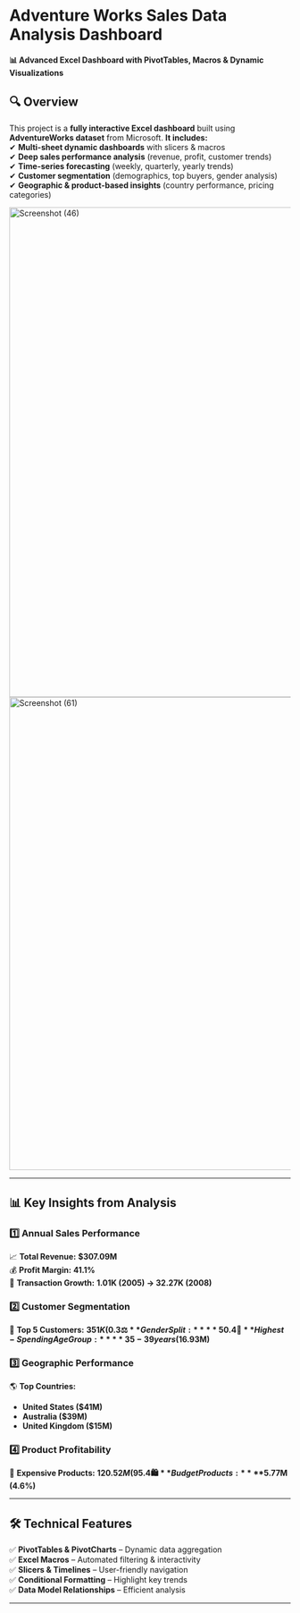 # **Adventure Works Sales Data Analysis Dashboard**  
**📊 Advanced Excel Dashboard with PivotTables, Macros & Dynamic Visualizations**  

## **🔍 Overview**  
This project is a **fully interactive Excel dashboard** built using **AdventureWorks dataset** from Microsoft.
**It includes:**  
✔ **Multi-sheet dynamic dashboards** with slicers & macros  
✔ **Deep sales performance analysis** (revenue, profit, customer trends)  
✔ **Time-series forecasting** (weekly, quarterly, yearly trends)  
✔ **Customer segmentation** (demographics, top buyers, gender analysis)  
✔ **Geographic & product-based insights** (country performance, pricing categories)  

<img width="1517" height="876" alt="Screenshot (46)" src="https://github.com/user-attachments/assets/5c543a29-9f05-4d8f-bce6-dff9c2696970" />

<img width="1664" height="846" alt="Screenshot (61)" src="https://github.com/user-attachments/assets/441226e5-d478-4e37-b7eb-0917bfe9a797" />


---

## **📊 Key Insights from Analysis**  

### **1️⃣ Annual Sales Performance**  
📈 **Total Revenue:** **$307.09M**  
💰 **Profit Margin:** **41.1%**  
🛒 **Transaction Growth:** **1.01K (2005) → 32.27K (2008)**  

### **2️⃣ Customer Segmentation**  
👥 **Top 5 Customers:** **$351K (0.3% of total profit)**  
⚖️ **Gender Split:** **50.4% Female | 49.6% Male**  
🎂 **Highest-Spending Age Group:** **35-39 years ($16.93M)**  

### **3️⃣ Geographic Performance**  
🌎 **Top Countries:**  
- **United States ($41M)**  
- **Australia ($39M)**  
- **United Kingdom ($15M)**  

### **4️⃣ Product Profitability**  
💎 **Expensive Products:** **$120.52M (95.4% of profits)**  
🛍️ **Budget Products:** **$5.77M (4.6%)**  

---

## **🛠️ Technical Features**  
✅ **PivotTables & PivotCharts** – Dynamic data aggregation  
✅ **Excel Macros** – Automated filtering & interactivity  
✅ **Slicers & Timelines** – User-friendly navigation  
✅ **Conditional Formatting** – Highlight key trends  
✅ **Data Model Relationships** – Efficient analysis  

---
